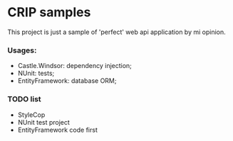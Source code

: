 # CRIP samples

This project is just a sample of 'perfect' web api application by mi opinion.

### Usages:
 - Castle.Windsor: dependency injection;
 - NUnit: tests;
 - EntityFramework: database ORM;

### TODO list
 - StyleCop
 - NUnit test project
 - EntityFramework code first

